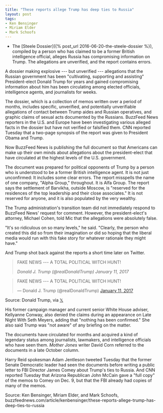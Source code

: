 ```yaml
---
title: "These reports allege Trump has deep ties to Russia"
layout: post
tags:
- Ken Bensinger
- Miriam Elder
- Mark Schoofs
---
```


- The [Steele Dossier]({% post_url 2016-06-20-the-steele-dossier %}), compiled by a person who has claimed to be a former British intelligence official, alleges Russia has compromising information on Trump. The allegations are unverified, and the report contains errors.

A dossier making explosive --- but unverified --- allegations that the Russian government has been "cultivating, supporting and assisting" President-elect Donald Trump for years and gained compromising information about him has been circulating among elected officials, intelligence agents, and journalists for weeks.

The dossier, which is a collection of memos written over a period of months, includes specific, unverified, and potentially unverifiable allegations of contact between Trump aides and Russian operatives, and graphic claims of sexual acts documented by the Russians. BuzzFeed News reporters in the U.S. and Europe have been investigating various alleged facts in the dossier but have not verified or falsified them. CNN reported Tuesday that a two-page synopsis of the report was given to President Obama and Trump.

Now BuzzFeed News is publishing the full document so that Americans can make up their own minds about allegations about the president-elect that have circulated at the highest levels of the U.S. government.

The document was prepared for political opponents of Trump by a person who is understood to be a former British intelligence agent. It is not just unconfirmed: It includes some clear errors. The report misspells the name of one company, "Alpha Group," throughout. It is Alfa Group. The report says the settlement of Barvikha, outside Moscow, is "reserved for the residences of the top leadership and their close associates." It is not reserved for anyone, and it is also populated by the very wealthy.

The Trump administration's transition team did not immediately respond to BuzzFeed News' request for comment. However, the president-elect's attorney, Michael Cohen, told Mic that the allegations were absolutely false.

"It's so ridiculous on so many levels," he said. "Clearly, the person who created this did so from their imagination or did so hoping that the liberal media would run with this fake story for whatever rationale they might have."

And Trump shot back against the reports a short time later on Twitter.

> FAKE NEWS --- A TOTAL POLITICAL WITCH HUNT!
>
> <cite>Donald J. Trump (@realDonaldTrump) January 11, 2017</cite>

<blockquote class="twitter-tweet"><p lang="en" dir="ltr">FAKE NEWS --- A TOTAL POLITICAL WITCH HUNT!</p>&mdash; Donald J. Trump (@realDonaldTrump) <a href="https://twitter.com/realDonaldTrump/status/818990655418617856?ref_src=twsrc%5Etfw">January 11, 2017</a></blockquote> <script async src="https://platform.twitter.com/widgets.js" charset="utf-8"></script>

Source: Donald Trump, via [𝕏](https://twitter.com/realDonaldTrump/status/818990655418617856)

His former campaign manager and current senior White House adviser, Kellyanne Conway, also denied the claims during an appearance on Late Night With Seth Meyers, adding that "nothing has been confirmed." She also said Trump was "not aware" of any briefing on the matter.

The documents have circulated for months and acquired a kind of legendary status among journalists, lawmakers, and intelligence officials who have seen them. *Mother Jones* writer David Corn referred to the documents in a late October column.

Harry Reid spokesman Adam Jentleson tweeted Tuesday that the former Senate Democratic leader had seen the documents before writing a public letter to FBI Director James Comey about Trump's ties to Russia. And CNN reported Tuesday that Arizona Republican John McCain gave a "full copy" of the memos to Comey on Dec. 9, but that the FBI already had copies of many of the memos.

Source: Ken Bensinger, Miriam Elder, and Mark Schoofs, buzzfeednews.com/article/kenbensinger/these-reports-allege-trump-has-deep-ties-to-russia

